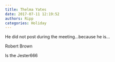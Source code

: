 ```yaml
---
title: Thelma Yates
date: 2017-07-11 12:19:52
authors: Ripp
categories: Holiday
---
```


 He did not post during the meeting...because he is...

Robert Brown

Is the Jester666